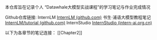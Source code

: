 本仓库旨在记录个人 “Datawhale大模型实战课程”的学习笔记与作业完成情况

Github仓库链接:
InternLM [InternLM (github.com)](https://github.com/InternLM)
书生·浦语大模型教程笔记 [InternLM/tutorial (github.com)](https://github.com/InternLM/tutorial)
InternStudio [InternStudio (intern-ai.org.cn)](https://studio.intern-ai.org.cn/)


以下为各章节的笔记连接：
[[Chapter2]]


